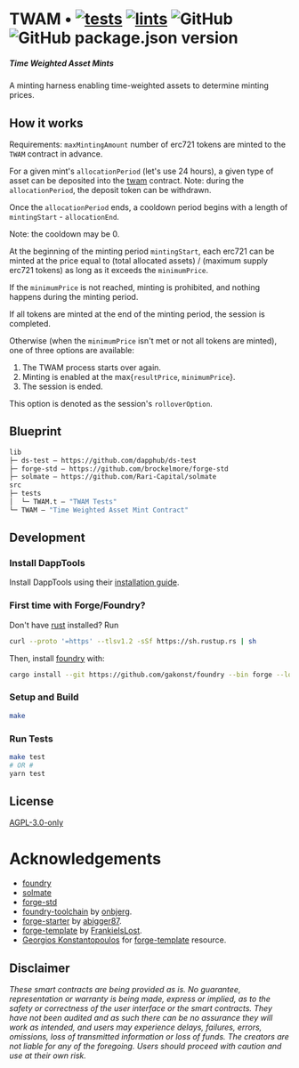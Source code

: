 # TWAM • [![tests](https://github.com/abigger87/twam/actions/workflows/tests.yml/badge.svg)](https://github.com/abigger87/twam/actions/workflows/tests.yml) [![lints](https://github.com/abigger87/twam/actions/workflows/lints.yml/badge.svg)](https://github.com/abigger87/twam/actions/workflows/lints.yml) ![GitHub](https://img.shields.io/github/license/abigger87/twam) ![GitHub package.json version](https://img.shields.io/github/package-json/v/abigger87/twam)

##### _Time Weighted Asset Mints_

A minting harness enabling time-weighted assets to determine minting prices.

## How it works

Requirements: `maxMintingAmount` number of erc721 tokens are minted to the `TWAM` contract in advance.

For a given mint's `allocationPeriod` (let's use 24 hours), a given type of asset can be deposited into the [twam](./src/TWAM.sol) contract. Note: during the `allocationPeriod`, the deposit token can be withdrawn.

Once the `allocationPeriod` ends, a cooldown period begins with a length of `mintingStart` - `allocationEnd`.

Note: the cooldown may be 0.

At the beginning of the minting period `mintingStart`, each erc721 can be minted at the price equal to (total allocated assets) / (maximum supply erc721 tokens) as long as it exceeds the `minimumPrice`.

If the `minimumPrice` is not reached, minting is prohibited, and nothing happens during the minting period.

If all tokens are minted at the end of the minting period, the session is completed.

Otherwise (when the `minimumPrice` isn't met or not all tokens are minted), one of three options are available:
1. The TWAM process starts over again.
2. Minting is enabled at the max{`resultPrice`, `minimumPrice`}.
3. The session is ended.

This option is denoted as the session's `rolloverOption`.

## Blueprint

```ml
lib
├─ ds-test — https://github.com/dapphub/ds-test
├─ forge-std — https://github.com/brockelmore/forge-std
├─ solmate — https://github.com/Rari-Capital/solmate
src
├─ tests
│  └─ TWAM.t — "TWAM Tests"
└─ TWAM — "Time Weighted Asset Mint Contract"
```

## Development

### Install DappTools

Install DappTools using their [installation guide](https://github.com/dapphub/dapptools#installation).

### First time with Forge/Foundry?

Don't have [rust](https://www.rust-lang.org/tools/install) installed?
Run
```bash
curl --proto '=https' --tlsv1.2 -sSf https://sh.rustup.rs | sh
```

Then, install [foundry](https://github.com/gakonst/foundry) with:
```bash
cargo install --git https://github.com/gakonst/foundry --bin forge --locked
```

### Setup and Build

```bash
make
```

### Run Tests

```bash
make test
# OR #
yarn test
```

## License

[AGPL-3.0-only](https://github.com/abigger87/twam/blob/master/LICENSE)

# Acknowledgements

- [foundry](https://github.com/gakonst/foundry)
- [solmate](https://github.com/Rari-Capital/solmate)
- [forge-std](https://github.com/brockelmore/forge-std)
- [foundry-toolchain](https://github.com/onbjerg/foundry-toolchain) by [onbjerg](https://github.com/onbjerg).
- [forge-starter](https://github.com/abigger87/forge-starter) by [abigger87](https://github.com/abigger87).
- [forge-template](https://github.com/FrankieIsLost/forge-template) by [FrankieIsLost](https://github.com/FrankieIsLost).
- [Georgios Konstantopoulos](https://github.com/gakonst) for [forge-template](https://github.com/gakonst/forge-template) resource.

## Disclaimer

_These smart contracts are being provided as is. No guarantee, representation or warranty is being made, express or implied, as to the safety or correctness of the user interface or the smart contracts. They have not been audited and as such there can be no assurance they will work as intended, and users may experience delays, failures, errors, omissions, loss of transmitted information or loss of funds. The creators are not liable for any of the foregoing. Users should proceed with caution and use at their own risk._
